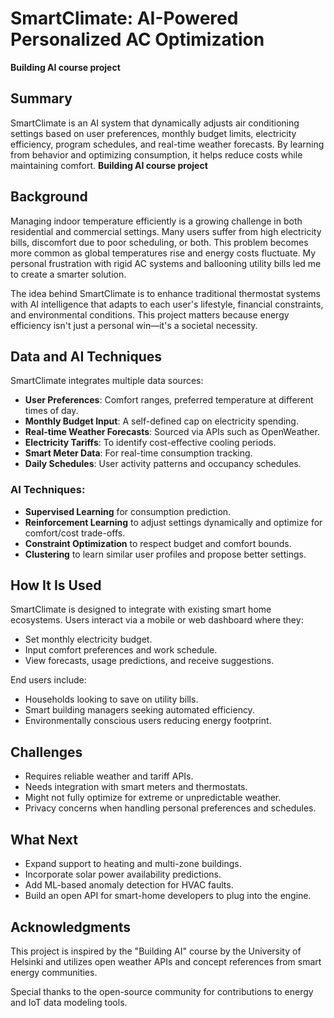 # SmartClimate: AI-Powered Personalized AC Optimization
**Building AI course project**

## Summary
SmartClimate is an AI system that dynamically adjusts air conditioning settings based on user preferences, monthly budget limits, electricity efficiency, program schedules, and real-time weather forecasts. By learning from behavior and optimizing consumption, it helps reduce costs while maintaining comfort.
**Building AI course project**

## Background
Managing indoor temperature efficiently is a growing challenge in both residential and commercial settings. Many users suffer from high electricity bills, discomfort due to poor scheduling, or both. This problem becomes more common as global temperatures rise and energy costs fluctuate. My personal frustration with rigid AC systems and ballooning utility bills led me to create a smarter solution.

The idea behind SmartClimate is to enhance traditional thermostat systems with AI intelligence that adapts to each user's lifestyle, financial constraints, and environmental conditions. This project matters because energy efficiency isn't just a personal win—it's a societal necessity.

## Data and AI Techniques
SmartClimate integrates multiple data sources:
- **User Preferences**: Comfort ranges, preferred temperature at different times of day.
- **Monthly Budget Input**: A self-defined cap on electricity spending.
- **Real-time Weather Forecasts**: Sourced via APIs such as OpenWeather.
- **Electricity Tariffs**: To identify cost-effective cooling periods.
- **Smart Meter Data**: For real-time consumption tracking.
- **Daily Schedules**: User activity patterns and occupancy schedules.

### AI Techniques:
- **Supervised Learning** for consumption prediction.
- **Reinforcement Learning** to adjust settings dynamically and optimize for comfort/cost trade-offs.
- **Constraint Optimization** to respect budget and comfort bounds.
- **Clustering** to learn similar user profiles and propose better settings.

## How It Is Used
SmartClimate is designed to integrate with existing smart home ecosystems. Users interact via a mobile or web dashboard where they:
- Set monthly electricity budget.
- Input comfort preferences and work schedule.
- View forecasts, usage predictions, and receive suggestions.

End users include:
- Households looking to save on utility bills.
- Smart building managers seeking automated efficiency.
- Environmentally conscious users reducing energy footprint.

## Challenges
- Requires reliable weather and tariff APIs.
- Needs integration with smart meters and thermostats.
- Might not fully optimize for extreme or unpredictable weather.
- Privacy concerns when handling personal preferences and schedules.

## What Next
- Expand support to heating and multi-zone buildings.
- Incorporate solar power availability predictions.
- Add ML-based anomaly detection for HVAC faults.
- Build an open API for smart-home developers to plug into the engine.

## Acknowledgments
This project is inspired by the "Building AI" course by the University of Helsinki and utilizes open weather APIs and concept references from smart energy communities.

Special thanks to the open-source community for contributions to energy and IoT data modeling tools.
